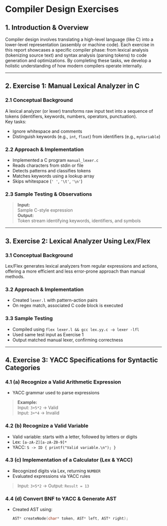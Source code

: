 # Compiler Design Exercises

## 1. Introduction & Overview

Compiler design involves translating a high-level language (like C) into a lower-level representation (assembly or machine code). Each exercise in this report showcases a specific compiler phase: from lexical analysis (tokenizing source text) and syntax analysis (parsing tokens) to code generation and optimizations. By completing these tasks, we develop a holistic understanding of how modern compilers operate internally.

---

## 2. Exercise 1: Manual Lexical Analyzer in C

### 2.1 Conceptual Background
A lexical analyzer (or lexer) transforms raw input text into a sequence of tokens (identifiers, keywords, numbers, operators, punctuation).  
Key tasks:
- Ignore whitespace and comments
- Distinguish keywords (e.g., `int`, `float`) from identifiers (e.g., `myVariable`)

### 2.2 Approach & Implementation
- Implemented a C program `manual_lexer.c`
- Reads characters from stdin or file
- Detects patterns and classifies tokens
- Matches keywords using a lookup array
- Skips whitespace (`' '`, `'\t'`, `'\n'`)

### 2.3 Sample Testing & Observations
> **Input:**  
> Sample C-style expression  
> **Output:**  
> Token stream identifying keywords, identifiers, and symbols

---

## 3. Exercise 2: Lexical Analyzer Using Lex/Flex

### 3.1 Conceptual Background
Lex/Flex generates lexical analyzers from regular expressions and actions, offering a more efficient and less error-prone approach than manual methods.

### 3.2 Approach & Implementation
- Created `lexer.l` with pattern-action pairs
- On regex match, associated C code block is executed

### 3.3 Sample Testing
- Compiled using `flex lexer.l && gcc lex.yy.c -o lexer -lfl`
- Used same test input as Exercise 1
- Output matched manual lexer, confirming correctness

---

## 4. Exercise 3: YACC Specifications for Syntactic Categories

### 4.1 (a) Recognize a Valid Arithmetic Expression
- YACC grammar used to parse expressions  
> **Example:**  
> Input: `3+5*2` → Valid  
> Input: `3+*4` → Invalid

### 4.2 (b) Recognize a Valid Variable
- Valid variable: starts with a letter, followed by letters or digits
- Lex: `[a-zA-Z][a-zA-Z0-9]*`
- YACC: `S -> ID { printf("Valid variable.\n"); }`

### 4.3 (c) Implementation of a Calculator (Lex & YACC)
- Recognized digits via Lex, returning `NUMBER`
- Evaluated expressions via YACC rules  
> Input: `3+5*2` → Output: `Result = 13`

### 4.4 (d) Convert BNF to YACC & Generate AST
- Created AST using:
  ```c
  AST* createNode(char* token, AST* left, AST* right);

